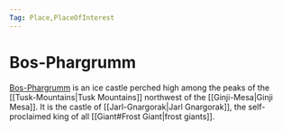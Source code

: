 ```yaml
---
Tag: Place,PlaceOfInterest
---
```

# Bos-Phargrumm
[Bos-Phargrumm](https://pathfinderwiki.com/wiki/Bos-Phargrumm) is an ice castle perched high among the peaks of the [[Tusk-Mountains|Tusk Mountains]] northwest of the [[Ginji-Mesa|Ginji Mesa]]. It is the castle of [[Jarl-Gnargorak|Jarl Gnargorak]], the self-proclaimed king of all [[Giant#Frost Giant|frost giants]].